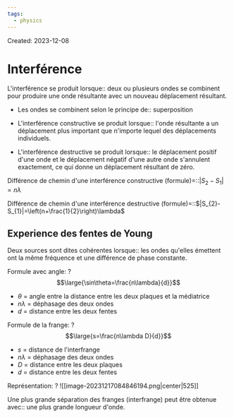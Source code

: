 ```yaml
---
tags:
  - physics
---
```

Created: 2023-12-08

# Interférence
L'interférence se produit lorsque:: deux ou plusieurs ondes se combinent pour produire une onde résultante avec un nouveau déplacement résultant.
<!--SR:!2024-03-21,57,230-->
- Les ondes se combinent selon le principe de:: superposition
<!--SR:!2024-03-26,67,270-->
- L'interférence constructive se produit lorsque:: l'onde résultante a un déplacement plus important que n'importe lequel des déplacements individuels.
<!--SR:!2024-03-22,23,230-->
- L'interférence destructive se produit lorsque:: le déplacement positif d'une onde et le déplacement négatif d'une autre onde s'annulent exactement, ce qui donne un déplacement résultant de zéro.
<!--SR:!2024-03-22,64,250-->

Différence de chemin d'une interférence constructive (formule)=::$|S_{2}-S_{1}|=n\lambda$
<!--SR:!2024-06-21,117,250-->
Différence de chemin d'une interférence destructive (formule)=::$|S_{2}-S_{1}|=\left(n+\frac{1}{2}\right)\lambda$
<!--SR:!2024-03-09,55,250-->

## Experience des fentes de Young
Deux sources sont dites cohérentes lorsque:: les ondes qu'elles émettent ont la même fréquence et une différence de phase constante.
<!--SR:!2024-03-10,13,150-->

Formule avec angle:
?
$$\large{\sin\theta=\frac{n\lambda}{d}}$$
- $\theta$ = angle entre la distance entre les deux plaques et la médiatrice
- $n\lambda$ = déphasage des deux ondes
- $d$ = distance entre les deux fentes
<!--SR:!2024-03-08,13,187-->

Formule de la frange:
?
$$\large{s=\frac{n\lambda D}{d}}$$
- $s$ = distance de l'interfrange
- $n\lambda$ = déphasage des deux ondes
- $D$ = distance entre les deux plaques
- $d$ = distance entre les deux fentes
<!--SR:!2024-03-05,37,227-->

Représentation:
?
![[image-20231217084846194.png|center|525]]
<!--SR:!2024-03-23,38,187-->

Une plus grande séparation des franges (interfrange) peut être obtenue avec:: une plus grande longueur d'onde.
<!--SR:!2024-03-03,15,238-->